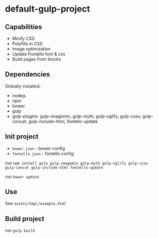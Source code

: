 # default-gulp-project

## Capabilities ##

* Minify CSS
* Polyfills in CSS
* Image optimization
* Update Fontello font & css
* Build pages from blocks

## Dependencies ##
Globally installed: 

* nodejs
* npm
* bower
* gulp 
* gulp-plugins: gulp-imagemin, gulp-myth, gulp-uglify, gulp-csso, gulp-concat, gulp-include-html, fontello-update

## Init project ##
* `bower.json` - bower config
* `fontello.json` - fontello config

run `npm install gulp gulp-imagemin gulp-myth gulp-uglify gulp-csso gulp-concat gulp-include-html fontello-update`

run `bower update`

## Use ##
See `assets/tmpl/example.html`

## Build project ##
run `gulp build`